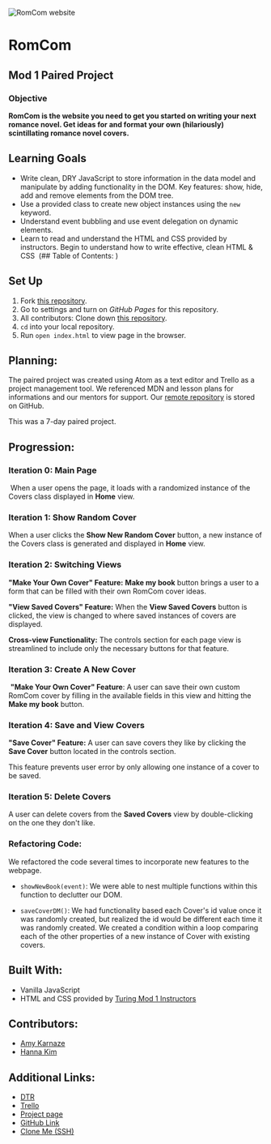 ![RomCom website](https://gist.github.com/hannakim91/016a7e33e310c9703488e0b9a878e728)

# RomCom

## Mod 1 Paired Project

### Objective

**RomCom is the website you need to get you started on writing your next romance novel. Get ideas for and format your own (hilariously) scintillating romance novel covers.**

## Learning Goals

* Write clean, DRY JavaScript to store information in the data model and manipulate by adding functionality in the DOM. Key features: show, hide, add and remove elements from the DOM tree.
* Use a provided class to create new object instances using the `new` keyword.
* Understand event bubbling and use event delegation on dynamic elements.
* Learn to read and understand the HTML and CSS provided by instructors. Begin to understand how to write effective, clean HTML & CSS
​
(## Table of Contents: )

## Set Up

1. Fork [this repository](https://github.com/turingschool-examples/romcom).
2. Go to settings and turn on *GitHub Pages* for this repository.
3. All contributors: Clone down [this repository](git@github.com:turingschool-examples/romcom.git).
4. `cd` into your local repository.
5. Run `open index.html` to view page in the browser.

## Planning:

The paired project was created using Atom as a text editor and Trello as a project management tool. We referenced MDN and lesson plans for informations and our mentors for support. Our [remote repository](https://github.com/hannakim91/romcom) is stored on GitHub.


This was a 7-day paired project.

## Progression:

### Iteration 0: **Main Page**
​
When a user opens the page, it loads with a randomized instance of the Covers class displayed in **Home** view.

### Iteration 1: **Show Random Cover**

 When a user clicks the **Show New Random Cover** button, a new instance of the Covers class is generated and displayed in **Home** view.

### Iteration 2: **Switching Views**

**"Make Your Own Cover" Feature:** **Make my book** button brings a user to a form that can be filled with their own RomCom cover ideas.

**"View Saved Covers" Feature:** When the **View Saved Covers** button is clicked, the view is changed to where saved instances of covers are displayed.

**Cross-view Functionality:** The controls section for each page view is streamlined to include only the necessary buttons for that feature.
​
### Iteration 3: **Create A New Cover**
​
**"Make Your Own Cover" Feature**: A user can save their own custom RomCom cover by filling in the available fields in this view and hitting the **Make my book** button.

### Iteration 4: **Save and View Covers**

**"Save Cover" Feature:** A user can save covers they like by clicking the **Save Cover** button located in the controls section.

This feature prevents user error by only allowing one instance of a cover to be saved.

### Iteration 5: **Delete Covers**

A user can delete covers from the **Saved Covers** view by double-clicking on the one they don't like.

### Refactoring Code:

We refactored the code several times to incorporate new features to the webpage.

* `showNewBook(event)`: We were able to nest multiple functions within this function to declutter our DOM.

* `saveCoverDM()`: We had functionality based each Cover's id value once it was randomly created, but realized the id would be different each time it was randomly created. We created a condition within a loop comparing each of the other properties of a new instance of Cover with existing covers.

## Built With:
* Vanilla JavaScript
* HTML and CSS provided by [Turing Mod 1 Instructors](https://github.com/letakeane)


## Contributors:

* [Amy Karnaze](https://github.com/amykarnaze)
* [Hanna Kim](https://github.com/hannakim91)
​
## Additional Links:

* [DTR](https://gist.github.com/hannakim91/016a7e33e310c9703488e0b9a878e728)
* [Trello](https://trello.com/b/ZddAi4n7/romcom)
* [Project page](https://frontend.turing.io/projects/module-1/romcom-paired.html)
* [GitHub Link](https://github.com/hannakim91/romcom)
* [Clone Me (SSH)](git@github.com:hannakim91/romcom.git)
